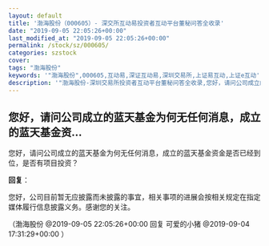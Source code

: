 ```yaml
---
layout: default
title: '渤海股份（000605）- 深交所互动易投资者互动平台董秘问答全收录'
date: "2019-09-05 22:05:26+00:00"
last_modified_at: "2019-09-05 22:05:26+00:00"
permalink: /stock/sz/000605/
categories: szstock
cover: 
tags: "渤海股份"
keywords: '"渤海股份",000605,互动易,深证互动易,深圳交易所,上证易互动,上证e互动'
description: '"渤海股份-深圳交易所投资者互动平台董秘问答全收录,您好，请问公司成立的蓝天基金为何无任何消息，成立的蓝天基金资金是否已经到位，是否有项目投资？"'
---
```


## 您好，请问公司成立的蓝天基金为何无任何消息，成立的蓝天基金资...

您好，请问公司成立的蓝天基金为何无任何消息，成立的蓝天基金资金是否已经到位，是否有项目投资？

**回复**：

您好，公司目前暂无应披露而未披露的事宜，相关事项的进展会按相关规定在指定媒体履行信息披露义务。感谢您的关注。 

（渤海股份  @2019-09-05 22:05:26+00:00 回复 可爱的小猪  @2019-09-04 17:31:29+00:00 ）

